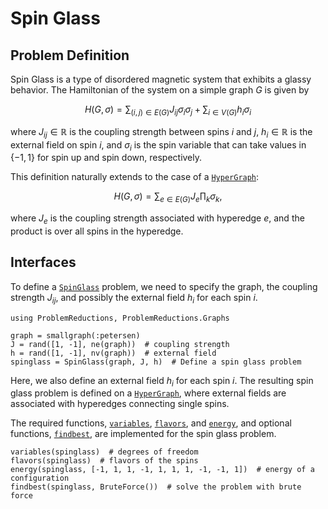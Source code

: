 # Spin Glass

## Problem Definition
Spin Glass is a type of disordered magnetic system that exhibits a glassy behavior. The Hamiltonian of the system on a simple graph $G$ is given by
```math
H(G, \sigma) = \sum_{(i,j) \in E(G)} J_{ij} \sigma_i \sigma_j + \sum_{i \in V(G)} h_i \sigma_i
```
where $J_{ij} \in \mathbb{R}$ is the coupling strength between spins $i$ and $j$, $h_i \in \mathbb{R}$ is the external field on spin $i$, and $\sigma_i$ is the spin variable that can take values in $\{-1, 1\}$ for spin up and spin down, respectively.

This definition naturally extends to the case of a [`HyperGraph`](@ref):
```math
H(G, \sigma) = \sum_{e \in E(G)} J_{e} \prod_k\sigma_k,
```
where $J_e$ is the coupling strength associated with hyperedge $e$, and the product is over all spins in the hyperedge.

## Interfaces

To define a [`SpinGlass`](@ref) problem, we need to specify the graph, the coupling strength $J_{ij}$, and possibly the external field $h_i$ for each spin $i$.

```@repl spinglass
using ProblemReductions, ProblemReductions.Graphs

graph = smallgraph(:petersen)
J = rand([1, -1], ne(graph))  # coupling strength
h = rand([1, -1], nv(graph))  # external field
spinglass = SpinGlass(graph, J, h)  # Define a spin glass problem
```
Here, we also define an external field $h_i$ for each spin $i$. The resulting spin glass problem is defined on a [`HyperGraph`](@ref), where external fields are associated with hyperedges connecting single spins.


The required functions, [`variables`](@ref), [`flavors`](@ref), and [`energy`](@ref), and optional functions, [`findbest`](@ref), are implemented for the spin glass problem.

```@repl spinglass
variables(spinglass)  # degrees of freedom
flavors(spinglass)  # flavors of the spins
energy(spinglass, [-1, 1, 1, -1, 1, 1, 1, -1, -1, 1])  # energy of a configuration
findbest(spinglass, BruteForce())  # solve the problem with brute force
```